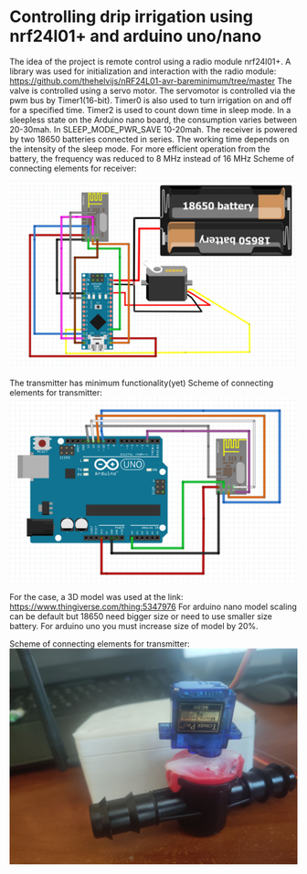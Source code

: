 # Controlling drip irrigation using nrf24l01+ and arduino uno/nano

The idea of the project is remote control using a radio module nrf24l01+.
A library was used for initialization and interaction with the radio module:
https://github.com/thehelvijs/nRF24L01-avr-bareminimum/tree/master
The valve is controlled using a servo motor. The servomotor is controlled via the pwm bus by Timer1(16-bit).
Timer0 is also used to turn irrigation on and off for a specified time. Timer2 is used to count down time in sleep mode.
In a sleepless state on the Arduino nano board, the consumption varies between 20-30mah. In SLEEP_MODE_PWR_SAVE 10-20mah.
The receiver is powered by two 18650 batteries connected in series. The working time depends on the intensity of the sleep mode. 
For more efficient operation from the battery, the frequency was reduced to 8 MHz instead of 16 MHz
Scheme of connecting elements for receiver:

<img src="https://github.com/satiriorn/Drip-irrigation-control/blob/Satiriorn/schemes/scheme_of_receiver.jpg" alt="Scheme of connecting elements for receiver"/>

The transmitter has minimum functionality(yet)
Scheme of connecting elements for transmitter:
<img src="https://github.com/satiriorn/Drip-irrigation-control/blob/Satiriorn/schemes/scheme_of_transmitter.jpg" alt="Scheme of connecting elements for transmitter"/>

For the case, a 3D model was used at the link:
https://www.thingiverse.com/thing:5347976
For arduino nano model scaling can be default but 18650 need bigger size or need to use smaller size battery. 
For arduino uno you must increase size of model by 20%.

Scheme of connecting elements for transmitter:
<img src="https://github.com/satiriorn/Drip-irrigation-control/blob/Satiriorn/schemes/result.jpg" alt="Result"/>
